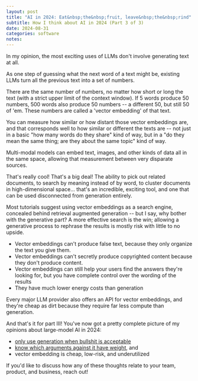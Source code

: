 ```yaml
---
layout: post
title: "AI in 2024: Eat&nbsp;the&nbsp;fruit, leave&nbsp;the&nbsp;rind"
subtitle: How I think about AI in 2024 (Part 3 of 3)
date: 2024-08-31
categories: software
notes:
---
```


In my opinion, the most exciting uses of LLMs don't involve generating text at all.

As one step of guessing what the next word of a text might be, existing LLMs turn all the previous text into a set of numbers.

There are the same number of numbers, no matter how short or long the text (with a strict upper limit of the context window). If 5 words produce 50 numbers, 500 words also produce 50 numbers -- a different 50, but still 50 of 'em. These numbers are called a 'vector embedding' of that text.

You can measure how similar or how distant those vector embeddings are, and that corresponds well to how similar or different the texts are -- not just in a basic "how many words do they share" kind of way, but in a "do they mean the same thing; are they about the same topic" kind of way.

Multi-modal models can embed text, images, and other kinds of data all in the same space, allowing that measurement between very disparate sources.

That's really cool! That's a big deal! The ability to pick out related documents, to search by meaning instead of by word, to cluster documents in high-dimensional space... that's an incredible, exciting tool, and one that can be used disconnected from generation entirely.

Most tutorials suggest using vector embeddings as a search engine, concealed behind retrieval augmented generation -- but I say, why bother with the generative part? A more effective search is the win; allowing a generative process to rephrase the results is mostly risk with little to no upside.

- Vector embeddings can't produce false text, because they only organize the text you give them.
- Vector embeddings can't secretly produce copyrighted content because they don't produce content.
- Vector embeddings can still help your users find the answers they're looking for, but you have complete control over the wording of the results
- They have much lower energy costs than generation

Every major LLM provider also offers an API for vector embeddings, and they're cheap as dirt because they require far less compute than generation.

And that's it for part III! You've now got a pretty complete picture of my opinions about large-model AI in 2024:

- [only use generation when bullshit is acceptable](/writing/AI-2024-I-bullshit.html)
- [know which arguments against it have weight](/writing/AI-2024-II-arguments.html), and
- vector embedding is cheap, low-risk, and underutilized

If you'd like to discuss how any of these thoughts relate to your team, product, and business, reach out!
